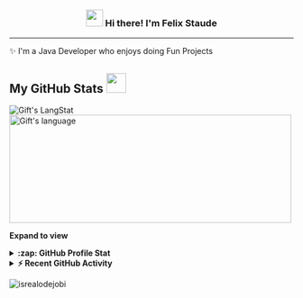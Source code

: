 <h3 align="center"><img src = "https://raw.githubusercontent.com/MartinHeinz/MartinHeinz/master/wave.gif" width = 30px> Hi there! I'm Felix Staude</h3>

---

✨ I'm a Java Developer who enjoys doing Fun Projects

<!-- GitHub section -->

 ##  My GitHub Stats <img src = "https://i.pinimg.com/originals/65/c4/f4/65c4f452571be1261e9c623f7da488ac.gif" width = 35px> 
 
 <div>
   <img align="center" src="https://github-readme-streak-stats.herokuapp.com/?user=felixstaude" alt="Gift's LangStat" />
  <img align="center" src="https://github-readme-stats.vercel.app/api/top-langs?username=felixstaude&langs_count=10&show_icons=true&locale=en&layout=compact&theme=light" alt="Gift's language" height="192px"  width="500px"/>
</div>

**Expand to view**
<details>
  <summary><b>:zap: GitHub Profile Stat</b></summary>
  <img src="https://github-readme-stats.anuraghazra1.vercel.app/api?username=felixstaude&show_icons=true" />
</details>
<details>
  <summary><b>⚡ Recent GitHub Activity</b></summary>
  <br/>
   <a href="https://github.com/felixstaude/"><img alt="Felix' Activity Graph" src="https://activity-graph.herokuapp.com/graph?username=felixstaude&custom_title=Felix's%20Contribution%20Graph&theme=react-dark" /></a>
  <br/>
</details>

<!-- GitHub section: END -->

<!-- Profile Views -->

<p align="left"> <img src="https://komarev.com/ghpvc/?username=felixstaude&label=Profile%20views&color=0e75b6&style=flat" alt="isrealodejobi" />
</p>

<!-- THE END -->
